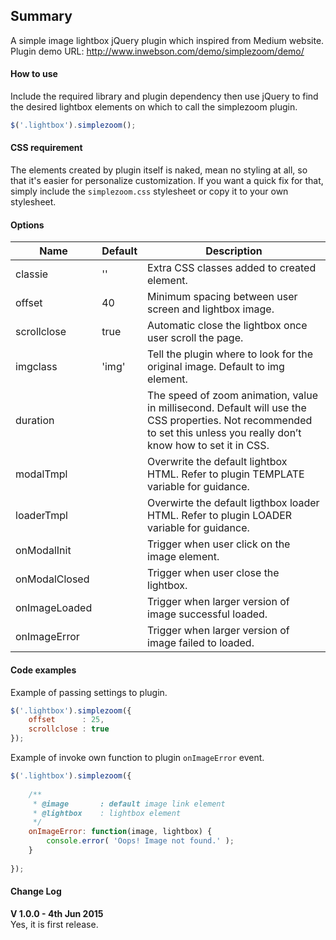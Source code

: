 ## Summary

A simple image lightbox jQuery plugin which inspired from Medium website.  
Plugin demo URL: http://www.inwebson.com/demo/simplezoom/demo/


#### How to use

Include the required library and plugin dependency then use jQuery to find the desired lightbox elements on which to call the simplezoom plugin.

````javascript
$('.lightbox').simplezoom();
````

#### CSS requirement

The elements created by plugin itself is naked, mean no styling at all, so that it's easier for personalize customization. If you want a quick fix for that, simply include the ``simplezoom.css`` stylesheet or copy it to your own stylesheet.

#### Options

Name 		| Default 	| Description
-----------	| --------- | ---------------
classie		| '' 		| Extra CSS classes added to created element.
offset 		| 40 		| Minimum spacing between user screen and lightbox image.
scrollclose | true 		| Automatic close the lightbox once user scroll the page.
imgclass 	| 'img' 	| Tell the plugin where to look for the original image. Default to img element.
duration 	| 			| The speed of zoom animation, value in millisecond. Default will use the CSS properties. Not recommended to set this unless you really don’t know how to set it in CSS.
modalTmpl 	| 			| Overwrite the default lightbox HTML. Refer to plugin TEMPLATE variable for guidance.
loaderTmpl 	|			| Overwirte the default ligthbox loader HTML. Refer to plugin LOADER variable for guidance.
onModalInit | 			| Trigger when user click on the image element.
onModalClosed |			| Trigger when user close the lightbox.
onImageLoaded | 		| Trigger when larger version of image successful loaded.
onImageError  |			| Trigger when larger version of image failed to loaded.

#### Code examples

Example of passing settings to plugin.

````javascript
$('.lightbox').simplezoom({
    offset      : 25,
    scrollclose : true
});
````

Example of invoke own function to plugin ``onImageError`` event.

````javascript
$('.lightbox').simplezoom({
 
    /**
     * @image       : default image link element
     * @lightbox    : lightbox element
     */
    onImageError: function(image, lightbox) {
        console.error( 'Oops! Image not found.' );
    }
 
});
````

#### Change Log

**V 1.0.0 - 4th Jun 2015**  
Yes, it is first release.
